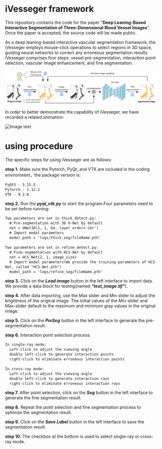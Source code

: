 # iVesseger framework
This repository contains the code for the paper "**Deep Leaning-Based Interactive Segmentation of Three-Dimensional Blood Vessel Images**". Once the paper is accepted, the source code will be made public.

As a deep leaning-based interactive vascular segmentation framework, the iVesseger employs mouse-click operations to select regions in 3D space, guiding neural networks to correct any erroneous segmentation results. iVesseger comprises four steps: vessel pre-segmentation, interaction point selection, vascular image enhancement, and fine segmentation. 

![Image text](images/framework.jpg)

In order to better demonstrate the capability of iVesseger, we have recorded a related animation:

![Image text](images/vedio.gif)

# using procedure
The specific steps for using iVesseger are as follows:

  **step 1.** Make sure the Pytorch, PyQt, and VTK are included in the coding environment，the package version is:
  
    PyQt5 - 5.15.5
    PyTorch - 1.12.1
    VTK - 9.2.6
    
  **step 2.** Run the ***pyqt_vtk.py*** to start the program.Four parameters need to be set before running:
  
    Two parameters are set in thick_detect.py:
      # Pre-segmentation with 3D U-Net by default
      net = UNet3D(1, 1, 64, layer_order='cbr')
      # Import model parameters
      model_path = 'logs/thick_seg/fileName.pth'
    
    Two parameters are set in refine_detect.py:
      # Fine-segmentation with HCS-Net by default
      net = HCS_Net(2, 1, image_size)
      # Import model parameters(We provide the training parameters of HCS-Net, called "HCS-Net.pth")
      model_path = 'logs/refine_seg/fileName.pth'
    
  **step 3.** Click on the ***Load image*** button in the left interface to import data. We provide a data block for testing(named ***"test_image.tif"***).
    
  **step 4.** After data importing, use the Max slider and Min slider to adjust the brightness of the original image. The initial values of the Min-slider and Max-slider default to the maximum and minimum gray values in the original image.
    
  **step 5.** Click on the ***PreSeg*** button in the left interface to generate the pre-segmentation result.
    
  **step 6.** Interaction point selection process: 

    In single-ray mode:
      Left-click to adjust the viewing angle
      double left-click to generate interaction points
      right-click to eliminate erroneous interaction points
   
    In cross-ray mode:
      Left-click to adjust the viewing angle
      double left-click to generate interaction rays
      right-click to eliminate erroneous interaction rays

    
  **step 7.** After point selection, click on the ***Seg*** button in the left interface to generate the fine segmentation result.
    
  **step 8.** Repeat the point selection and fine segmentation process to optimize the segmentation result.
    
  **step 9.** Click on the ***Save Label*** button in the left interface to save the segmentation result.
    
  **step 10.** The checkbox at the bottom is used to select single-ray or cross-ray mode.

